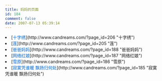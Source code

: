 ```yaml
---
title: 妈妈的页面
id: 184
comment: false
date: 2007-07-13 05:39:14
---
```


<li>[<font color="#0066cc">十字绣</font>](http://www.candreams.com/?page_id=206 "十字绣")</li>
	<li>[<font color="#0066cc">莲</font>](http://www.candreams.com/?page_id=205 "莲")</li>
	<li>[<font color="#0066cc">爸爸妈妈</font>](http://www.candreams.com/?page_id=188 "爸爸妈妈")</li>
	<li>[<font color="#0066cc">网络红娘</font>](http://www.candreams.com/?page_id=187 "网络红娘")</li>
	<li>[<font color="#0066cc">雪原</font>](http://www.candreams.com/?page_id=186 "雪原")</li>
	<li>[<font color="#0066cc">寂寞凭谁暖 飘扬归何处</font>](http://www.candreams.com/?page_id=185 "寂寞凭谁暖 飘扬归何处")</li>